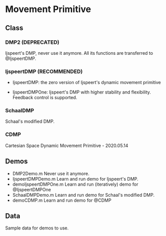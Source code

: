 # Movement Primitive

## Class

### DMP2 (DEPRECATED)

Ijspeert's DMP, never use it anymore. All its functions are transferred to @IjspeertDMP.

### IjspeertDMP (RECOMMENDED)

- IjspeertDMP: the zero version of Ijspeert's dynamic movement primitive

- IjspeertDMPOne: Ijspeert's DMP with higher stability and flexibility. Feedback control is supported.


### SchaalDMP

Schaal's modified DMP.

### CDMP

Cartesian Space Dynamic Movement Primitive - 2020.05.14

## Demos

- DMP2Demo.m            Never use it anymore.
- IjspeertDMPDemo.m     Learn and run demo for Ijspeert's DMP.
- demoIjspeertDMPOne.m  Learn and run (iteratively) demo for @IjspeertDMPOne
- SchaalDMPDemo.m       Learn and run demo for Schaal's modified DMP.
- demoCDMP.m            Learn and run demo for @CDMP

## Data

Sample data for demos to use.

